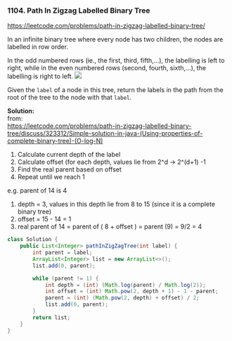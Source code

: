 ### 1104. Path In Zigzag Labelled Binary Tree
https://leetcode.com/problems/path-in-zigzag-labelled-binary-tree/

In an infinite binary tree where every node has two children, the nodes are labelled in row order.

In the odd numbered rows (ie., the first, third, fifth,...), the labelling is left to right, while in the even numbered rows (second, fourth, sixth,...), the labelling is right to left.
![](https://assets.leetcode.com/uploads/2019/06/24/tree.png)


Given the `label` of a node in this tree, return the labels in the path from the root of the tree to the node with that `label`.

**Solution:**
<br/>from:<br/>
https://leetcode.com/problems/path-in-zigzag-labelled-binary-tree/discuss/323312/Simple-solution-in-java-(Using-properties-of-complete-binary-tree)-(O-log-N)

1. Calculate current depth of the label
2. Calculate offset (for each depth, values lie from 2^d -> 2^(d+1) -1
3. Find the real parent based on offset
4. Repeat until we reach 1

e.g. parent of 14 is 4

1. depth = 3, values in this depth lie from 8 to 15 (since it is a complete binary tree)
2. offset = 15 - 14 = 1
3. real parent of 14 = parent of ( 8 + offset ) = parent (9) = 9/2 = 4
```java
class Solution {
    public List<Integer> pathInZigZagTree(int label) {
        int parent = label;
        ArrayList<Integer> list = new ArrayList<>();
        list.add(0, parent);

        while (parent != 1) {
            int depth = (int) (Math.log(parent) / Math.log(2));
            int offset = (int) Math.pow(2, depth + 1) - 1 - parent;
            parent = (int) (Math.pow(2, depth) + offset) / 2;
            list.add(0, parent);
        }
        return list;
    }
}
```